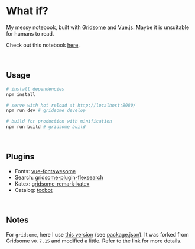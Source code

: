 # What if?

My messy notebook, built with [Gridsome](https://gridsome.org/) and [Vue.js](https://vuejs.org/). Maybe it is unsuitable for humans to read.

Check out this notebook [here](https://notebook.renovamen.ink).

&nbsp;
## Usage

```bash
# install dependencies
npm install

# serve with hot reload at http://localhost:8080/
npm run dev # gridsome develop

# build for production with minification
npm run build # gridsome build
```

&nbsp;
## Plugins

- Fonts: [vue-fontawesome](https://github.com/FortAwesome/vue-fontawesome)
- Search: [gridsome-plugin-flexsearch](https://github.com/thetre97/gridsome-plugin-flexsearch)
- Katex: [gridsome-remark-katex](https://github.com/pchorus/gridsome-remark-katex)
- Catalog: [tocbot](https://github.com/tscanlin/tocbot)


&nbsp;
## Notes

For `gridsome`, here I use [this version](https://gitee.com/Renovamen/gridsome) (see [package.json](package.json)). It was forked from Gridsome `v0.7.15` and modified a little. Refer to the link for more details.